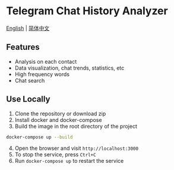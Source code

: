 # Telegram Chat History Analyzer
[English](README.md) | [简体中文](README.zh.md)
## Features
- Analysis on each contact
- Data visualization, chat trends, statistics, etc
- High frequency words
- Chat search

## Use Locally
1. Clone the repository or download zip
2. Install docker and docker-compose
3. Build the image in the root directory of the project
```bash
docker-compose up --build
```
4. Open the browser and visit `http://localhost:3000`
5. To stop the service, press `Ctrl+C`
6. Run `docker-compose up` to restart the service